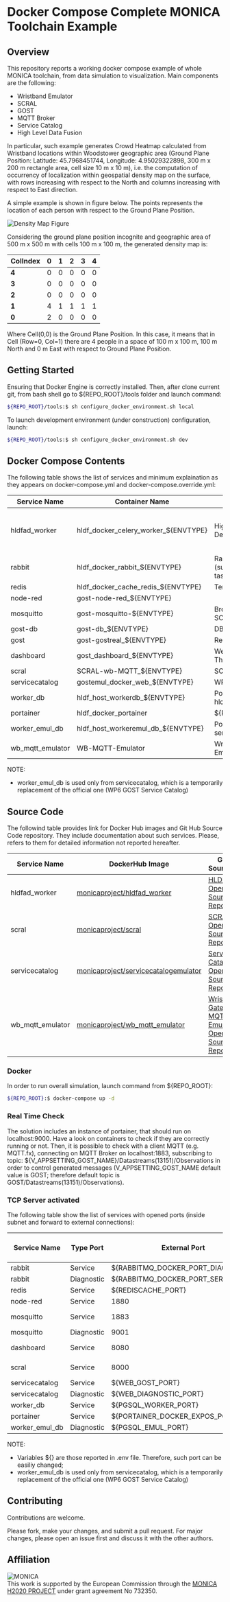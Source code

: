 # Docker Compose Complete MONICA Toolchain Example 

## Overview

This repository reports a working docker compose example of whole MONICA toolchain, from data simulation to visualization. Main components are the following:

- Wristband Emulator
- SCRAL
- GOST
- MQTT Broker
- Service Catalog
- High Level Data Fusion

In particular, such example generates Crowd Heatmap calculated from Wristband locations within Woodstower geographic area (Ground Plane Position: Latitude: 45.7968451744, Longitude: 4.95029322898, 300 m x 200 m rectangle area, cell size 10 m x 10 m), 
i.e. the computation of occurrency of localization within geospatial density map on the surface, with rows increasing with respect to the North and columns increasing with respect to East direction.

A simple example is shown in figure below. The points represents the location of each person with respect to the Ground Plane Position. 

![Density Map Figure](https://github.com/MONICA-Project/DockerGlobalWristbandSimulation/blob/master/chart_enudistributions.jpg) 

Considering the ground plane position incognite and geographic area of 500 m x 500 m with cells 100 m x 100 m, the generated density map is:

| ColIndex | 0 | 1 | 2 | 3 | 4 |
| :---- | ---- | ---- | ---- | ---- | ---- |
| **4**| 0 | 0 | 0 | 0 | 0 |
| **3**| 0 | 0 | 0 | 0 | 0 |
| **2**| 0 | 0 | 0 | 0 | 0 |
| **1**| 4 | 1 | 1 | 1 | 1 |
| **0**| 2 | 0 | 0 | 0 | 0 |

Where Cell(0,0) is the Ground Plane Position. In this case, it means that in Cell (Row=0, Col=1) there are 4 people in a space of 100 m x 100 m, 100 m North and 0 m East with respect to Ground Plane Position.

## Getting Started
<!-- Instruction to make the project up and running. -->
Ensuring that Docker Engine is correctly installed. Then, after clone current git, from bash shell go to ${REPO_ROOT}/tools folder and launch command:

```bash
${REPO_ROOT}/tools:$ sh configure_docker_environment.sh local
```

To launch development environment (under construction) configuration, launch:
```bash
${REPO_ROOT}/tools:$ sh configure_docker_environment.sh dev
```

## Docker Compose Contents

The following table shows the list of services and minimum explaination as they appears on docker-compose.yml and docker-compose.override.yml:

| Service Name | Container Name | Short Description | Links | Depends on |
| --------------- | --------------- | --------------- | --------------- | --------------- |
| hldfad_worker| hldf_docker_celery_worker_${ENVTYPE} | High Level Data Fusion and Anomaly Detection Core | rabbit, redis, mosquitto, dashboard, worker_db, servicecatalog | rabbit, redis, mosquitto, dashboard, scral, wb_mqtt_emulator, servicecatalog|
| rabbit | hldf_docker_rabbit_${ENVTYPE} | Rabbit For Queue Management (support for hldfad_worker celery tasks) | None | None |
| redis | hldf_docker_cache_redis_${ENVTYPE} | Temporarily cache for hldfad_worker | None| None |
| node-red | gost-node-red_${ENVTYPE} |  | |  |
| mosquitto | gost-mosquitto-${ENVTYPE} | Broker MQTT as a middleware for SCRAL and hldfad_worker | None | None |
| gost-db | gost-db_${ENVTYPE} | DB for GOST | None | None |
| gost | gost-gostreal_${ENVTYPE} | Real GOST Engine | None | mosquitto, gost-db |
| dashboard | gost_dashboard_${ENVTYPE} | Web services to get GOST Catalog with Things and Datastreams | None | gost |
| scral | SCRAL-wb-MQTT_${ENVTYPE} | SCRAL protocol adapter-middleware | | dashboard, gost, mosquitto |
| servicecatalog | gostemul_docker_web_${ENVTYPE} | WP6 Service Catalog (temporarily) | worker_emul_db | worker_emul_db |
| worker_db | hldf_host_workerdb_${ENVTYPE} | PosgreSQL Database used by hldfad_worker to store output | None | None |
| portainer | hldf_docker_portainer | ${PORTAINER_DOCKER_EXPOS_PORT} | 9000 | None |
| worker_emul_db | hldf_host_workeremul_db_${ENVTYPE} | PosgreSQL Database to support servicecatalog  |  | servicecatalog |
| wb_mqtt_emulator | WB-MQTT-Emulator | Wristband Observations Generator Emulator | mosquitto | dashboard,gost,mosquitto,scral |

NOTE:

- worker_emul_db is used only from servicecatalog, which is a temporarily replacement of the official one (WP6 GOST Service Catalog)

## Source Code

The followind table provides link for Docker Hub images and Git Hub Source Code repository. They include documentation about such services. Please, refers to them for detailed information not reported hereafter.

| Service Name | DockerHub Image | GitHub SourceCode |
| --------------- | --------------- | --------------- |
| hldfad_worker| [monicaproject/hldfad_worker](https://hub.docker.com/repository/docker/monicaproject/hldfad_worker) | [HLDFAD Open Source Repository](https://github.com/MONICA-Project/HLDFAD_SourceCode)  |
| scral | [monicaproject/scral](https://hub.docker.com/repository/docker/monicaproject/scral) | [SCRAL Open Source Repository](https://github.com/MONICA-Project/scral-framework)|
| servicecatalog | [monicaproject/servicecatalogemulator](https://hub.docker.com/repository/docker/monicaproject/servicecatalogemulator) | [Service Catalog Open Source Repository](https://github.com/MONICA-Project/GostScralMqttEmulator)|
| wb_mqtt_emulator | [monicaproject/wb_mqtt_emulator](https://hub.docker.com/repository/docker/monicaproject/wb_mqtt_emulator) | [Wristband Gateway MQTT Emulator Open Source Repository](https://github.com/MONICA-Project/WristbandGwMqttEmulator) |


### Docker

In order to run overall simulation, launch command from ${REPO_ROOT}:

```bash
${REPO_ROOT}:$ docker-compose up -d
```

### Real Time Check

The solution includes an instance of portainer, that should run on localhost:9000. Have a look on containers to check if they are correctly running or not. Then, it is possible to check with a client MQTT (e.g. MQTT.fx), 
connecting on MQTT Broker on localhost:1883, subscribing to topic: ${V_APPSETTING_GOST_NAME}/Datastreams(13151)/Observations in order to control generated messages (V_APPSETTING_GOST_NAME default value is GOST; therefore 
default topic is GOST/Datastreams(13151)/Observations).

### TCP Server activated

The following table show the list of services with opened ports (inside subnet and forward to external connections):

| Service Name | Type Port | External Port | Internal Subnet Port | Income Connection From |
| --------------- | --------------- | --------------- | --------------- | --------------- |
| rabbit | Service | ${RABBITMQ_DOCKER_PORT_DIAGNOSTIC} | 5672| hldfad_worker |
| rabbit | Diagnostic | ${RABBITMQ_DOCKER_PORT_SERVICE} | 15672| None |
| redis | Service | ${REDISCACHE_PORT} | 6379| hldfad_worker |
| node-red | Service | 1880 | 1880| gost |
| mosquitto | Service | 1883 | 1883| gost, scral, hldfad_worker|
| mosquitto | Diagnostic | 9001 | 9001| None |
| dashboard | Service | 8080 | 8080| gost, hldfad_worker |
| scral | Service | 8000 | 8000| gost, hldfad_worker |
| servicecatalog | Service | ${WEB_GOST_PORT} | ${V_SERVER_WEB_PORT} | hldfad_worker |
| servicecatalog | Diagnostic | ${WEB_DIAGNOSTIC_PORT} | 3001 | hldfad_worker |
| worker_db | Service | ${PGSQL_WORKER_PORT} | ${PGSQL_WORKER_PORT} | hldfad_worker |
| portainer | Service | ${PORTAINER_DOCKER_EXPOS_PORT} | 9000 | None |
| worker_emul_db | Diagnostic | ${PGSQL_EMUL_PORT} | ${PGSQL_EMUL_PORT} | servicecatalog |

NOTE:

- Variables ${} are those reported in .env file. Therefore, such port can be easiliy changed;
- worker_emul_db is used only from servicecatalog, which is a temporarily replacement of the official one (WP6 GOST Service Catalog)

## Contributing
Contributions are welcome. 

Please fork, make your changes, and submit a pull request. For major changes, please open an issue first and discuss it with the other authors.

## Affiliation
![MONICA](https://github.com/MONICA-Project/template/raw/master/monica.png)  
This work is supported by the European Commission through the [MONICA H2020 PROJECT](https://www.monica-project.eu) under grant agreement No 732350.
